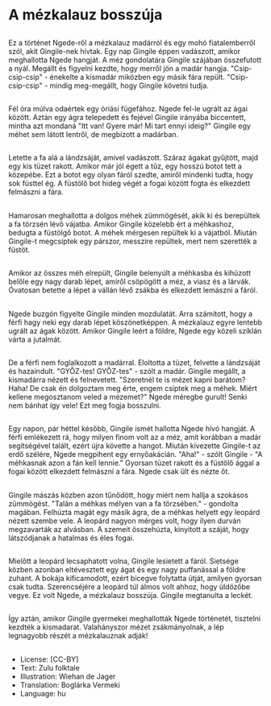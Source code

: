 # A mézkalauz bosszúja

##
Ez a történet Ngede-ről a mézkalauz madárról és egy mohó fiatalemberről szól, akit Gingile-nek hívtak. Egy nap Gingile éppen vadászott, amikor meghallotta Ngede hangját. A méz gondolatára Gingile szájában összefutott a nyál. Megállt és figyelni kezdte, hogy merről jön a madár hangja. "Csip-csip-csip" - énekelte a kismadár miközben egy másik fára repült. "Csip-csip-csip" - mindig meg-megállt, hogy Gingile követni tudja.

##
Fél óra múlva odaértek egy óriási fügefához. Ngede fel-le ugrált az ágai között. Aztán egy ágra telepedett és fejével Gingile irányába biccentett, mintha azt mondaná "Itt van! Gyere már! Mi tart ennyi ideig?" Gingile egy méhet sem látott lentről, de megbízott a madárban.

##
Letette a fa alá a lándzsáját, amivel vadászott. Száraz ágakat gyűjtött, majd egy kis tüzet rakott. Amikor már jól égett a tűz, egy hosszú botot tett a közepébe. Ezt a botot egy olyan fáról szedte, amiről mindenki tudta, hogy sok füsttel ég. A füstölő bot hideg végét a fogai között fogta és elkezdett felmászni a fára.

##
Hamarosan meghallotta a dolgos méhek zümmögését, akik ki és berepültek a fa törzsén lévő vájatba. Amikor Gingile közelebb ért a méhkashoz, bedugta a füstölgő botot. A méhek mérgesen repültek ki a vájatból. Miután Gingile-t megcsíptek egy párszor, messzire repültek, mert nem szerették a füstöt.

##
Amikor az összes méh elrepült, Gingile belenyúlt a méhkasba és kihúzott belőle egy nagy darab lépet, amiről csöpögött a méz, a viasz és a lárvák. Óvatosan betette a lépet a vállán lévő zsákba és elkezdett lemászni a fáról.

##
Ngede buzgón figyelte Gingile minden mozdulatát. Arra számított, hogy a férfi hagy neki egy darab lépet köszönetképpen. A mézkalauz egyre lentebb ugrált az ágak között. Amikor Gingile leért a földre, Ngede egy közeli sziklán várta a jutalmát.

##
De a férfi nem foglalkozott a madárral. Eloltotta a tüzet, felvette a lándzsáját és hazaindult. "GYŐZ-tes! GYŐZ-tes" - szólt a madár. Gingile megállt, a kismadárra nézett és felnevetett. "Szeretnél te is mézet kapni barátom? Haha! De csak én dolgoztam meg érte, engem csíptek meg a méhek. Miért kellene megosztanom veled a mézemet?" Ngede méregbe gurult! Senki nem bánhat így vele! Ezt meg fogja bosszulni.

##
Egy napon, pár héttel később, Gingile ismét hallotta Ngede hívó hangját. A férfi emlékezett rá, hogy milyen finom volt az a méz, amit korábban a madár segítségével talált, ezért újra követte a hangot. Miután kivezette Gingile-t az erdő szélére, Ngede megpihent egy ernyőakácián. "Aha!" - szólt Gingile - "A méhkasnak azon a fán kell lennie." Gyorsan tüzet rakott és a füstölő ággal a fogai között elkezdett felmászni a fára. Ngede csak ült és nézte őt.

##
Gingile mászás közben azon tűnődött, hogy miért nem hallja a szokásos zümmögést. "Talán a méhkas mélyen van a fa törzsében." - gondolta magában. Felhúzta magát egy másik ágra, de a méhkas helyett egy leopárd nézett szembe vele. A leopárd nagyon mérges volt, hogy ilyen durván megzavarták az alvásban. A szemeit összehúzta, kinyitott a száját, hogy látszódjanak a hatalmas és éles fogai.

##
Mielőtt a leopárd lecsaphatott volna, Gingile lesietett a fáról. Sietsége közben azonban eltévesztett egy ágat és egy nagy puffanással a földre zuhant. A bokája kificamodott, ezért bicegve folytatta útját, amilyen gyorsan csak tudta. Szerencséjére a leopárd túl álmos volt ahhoz, hogy üldözőbe vegye. Ez volt Ngede, a mézkalauz bosszúja. Gingile megtanulta a leckét.

##
Így aztán, amikor Gingile gyermekei meghallották Ngede történetét, tisztelni kezdték a kismadarat. Valahányszor mézet zsákmányolnak, a lép legnagyobb részét a mézkalauznak adják!

##
* License: [CC-BY]
* Text: Zulu folktale
* Illustration: Wiehan de Jager
* Translation: Boglárka Vermeki
* Language: hu
